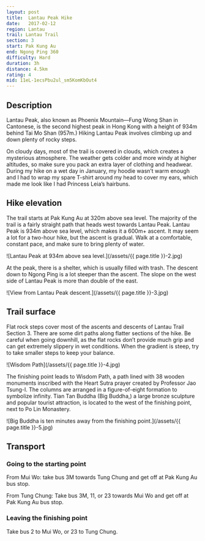 ```yaml
---
layout: post
title:  Lantau Peak Hike
date:   2017-02-12
region: Lantau
trail: Lantau Trail
section: 3
start: Pak Kung Au
end: Ngong Ping 360
difficulty: Hard
duration: 3h
distance: 4.5km
rating: 4
mid: 11eL-1ecsPbu2ul_sm5KomKbOut4
---
```

## Description

Lantau Peak, also known as Phoenix Mountain—Fung Wong Shan in Cantonese, is the second highest peak in Hong Kong with a height of 934m behind Tai Mo Shan (957m.) Hiking Lantau Peak involves climbing up and down plenty of rocky steps.

On cloudy days, most of the trail is covered in clouds, which creates a mysterious atmosphere. The weather gets colder and more windy at higher altitudes, so make sure you pack an extra layer of clothing and headwear. During my hike on a wet day in January, my hoodie wasn’t warm enough and I had to wrap my spare T-shirt around my head to cover my ears, which made me look like I had Princess Leia’s hairbuns.

## Hike elevation

The trail starts at Pak Kung Au at 320m above sea level. The majority of the trail is a fairly straight path that heads west towards Lantau Peak. Lantau Peak is 934m above sea level, which makes it a 600m+ ascent. It may seem a lot for a two-hour hike, but the ascent is gradual. Walk at a comfortable, constant pace, and make sure to bring plenty of water.

![Lantau Peak at 934m above sea level.](/assets/{{ page.title }}-2.jpg)

At the peak, there is a shelter, which is usually filled with trash. The descent down to Ngong Ping is a lot steeper than the ascent. The slope on the west side of Lantau Peak is more than double of the east.

![View from Lantau Peak descent.](/assets/{{ page.title }}-3.jpg)

## Trail surface

Flat rock steps cover most of the ascents and descents of Lantau Trail Section 3. There are some dirt paths along flatter sections of the hike. Be careful when going downhill, as the flat rocks don’t provide much grip and can get extremely slippery in wet conditions. When the gradient is steep, try to take smaller steps to keep your balance.

![Wisdom Path](/assets/{{ page.title }}-4.jpg)

The finishing point leads to Wisdom Path, a path lined with 38 wooden monuments inscribed with the Heart Sutra prayer created by Professor Jao Tsung-I. The columns are arranged in a figure-of-eight formation to symbolize infinity.  Tian Tan Buddha (Big Buddha,) a large bronze sculpture and popular tourist attraction, is located to the west of the finishing point, next to Po Lin Monastery.

![Big Buddha is ten minutes away from the finishing point.](/assets/{{ page.title }}-5.jpg)

## Transport

### Going to the starting point

From Mui Wo: take bus 3M towards Tung Chung and get off at Pak Kung Au bus stop.

From Tung Chung: Take bus 3M, 11, or 23 towards Mui Wo and get off at Pak Kung Au bus stop.

### Leaving the finishing point

Take bus 2 to Mui Wo, or 23 to Tung Chung.